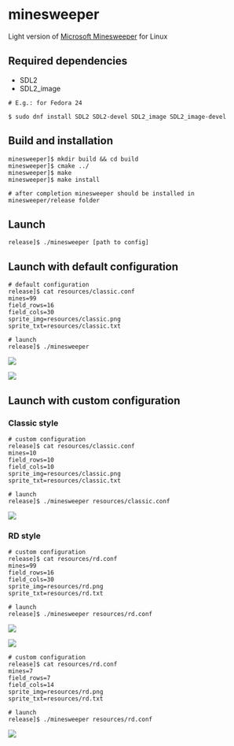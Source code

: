 # minesweeper
Light version of [Microsoft Minesweeper](https://en.wikipedia.org/wiki/Microsoft_Minesweeper) for Linux

## Required dependencies
* SDL2
* SDL2_image
```
# E.g.: for Fedora 24

$ sudo dnf install SDL2 SDL2-devel SDL2_image SDL2_image-devel
```

## Build and installation
```
minesweeper]$ mkdir build && cd build
minesweeper]$ cmake ../
minesweeper]$ make
minesweeper]$ make install

# after completion minesweeper should be installed in minesweeper/release folder
```

## Launch
```
release]$ ./minesweeper [path to config]
```

## Launch with default configuration
```
# default configuration
release]$ cat resources/classic.conf 
mines=99
field_rows=16
field_cols=30
sprite_img=resources/classic.png
sprite_txt=resources/classic.txt

# launch
release]$ ./minesweeper
```
![](https://raw.githubusercontent.com/rdiachenko/minesweeper/master/screenshots/classic-in-progress.png)

![](https://raw.githubusercontent.com/rdiachenko/minesweeper/master/screenshots/classic-lose.png)

## Launch with custom configuration
### Classic style
```
# custom configuration
release]$ cat resources/classic.conf 
mines=10
field_rows=10
field_cols=10
sprite_img=resources/classic.png
sprite_txt=resources/classic.txt

# launch
release]$ ./minesweeper resources/classic.conf
```
![](https://raw.githubusercontent.com/rdiachenko/minesweeper/master/screenshots/classic-win.png)

### RD style
```
# custom configuration
release]$ cat resources/rd.conf 
mines=99
field_rows=16
field_cols=30
sprite_img=resources/rd.png
sprite_txt=resources/rd.txt

# launch
release]$ ./minesweeper resources/rd.conf
```
![](https://raw.githubusercontent.com/rdiachenko/minesweeper/master/screenshots/rd-in-progress.png)

![](https://raw.githubusercontent.com/rdiachenko/minesweeper/master/screenshots/rd-in-lose.png)

```
# custom configuration
release]$ cat resources/rd.conf
mines=7
field_rows=7
field_cols=14
sprite_img=resources/rd.png
sprite_txt=resources/rd.txt

# launch
release]$ ./minesweeper resources/rd.conf
```
![](https://raw.githubusercontent.com/rdiachenko/minesweeper/master/screenshots/rd-win.png)

